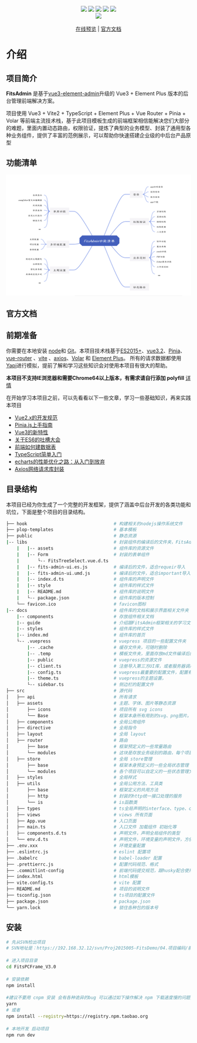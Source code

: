 <p align="center">
    <img src="https://img.shields.io/badge/Vue-3.2.25-brightgreen.svg"/>
    <img src="https://img.shields.io/badge/Vite-2.9.7-green.svg"/>
    <img src="https://img.shields.io/badge/pinia-2.0.12-blueviolet.svg"/>
    <img src="https://img.shields.io/badge/Element Plus-2.2.9-blue.svg"/>
    <a src="https://github.com/caoguanjie" target="_blank">
        <img src="https://img.shields.io/github/stars/caoguanjie/fitsadmin.svg?style=social&label=Stars"/>
    </a>
    <br/>
    <a href="https://github.com/caoguanjie" target="_blank">
        <img src="https://img.shields.io/badge/Author-丰德前端框架组-orange.svg"/>
    </a>
</p>
<p align="center">
    <a target="_blank" href="https://caoguanjie.github.io/fitsadmin/">在线预览</a> |  <a target="_blank" href="https://caoguanjie.github.io/fitsadmin/">官方文档</a> 
</p>

# 介绍

## 项目简介
**FitsAdmin** 是基于[vue3-element-admin](https://gitee.com/youlaiorg/vue3-element-admin)升级的 Vue3 + Element Plus 版本的后台管理前端解决方案。

项目使用 Vue3 + Vite2 + TypeScript + Element Plus + Vue Router + Pinia + Volar 等前端主流技术栈，基于此项目模板生成的前端框架相信能解决您们大部分的难题，里面内置动态路由，权限验证，提炼了典型的业务模型、封装了通用型各种业务组件，提供了丰富的范例展示，可以帮助你快速搭建企业级的中后台产品原型


## 功能清单

![图 2](https://github.com/caoguanjie/fitsadmin/blob/master/docs/.vuepress/public/images/20220810044534.png)  

## 官方文档


## 前期准备


你需要在本地安装 [node](https://nodejs.org/en/)和 [Git](https://git-scm.com/)。本项目技术栈基于[ES2015+](https://es6.ruanyifeng.com/)、[vue3.2](https://cn.vuejs.org/)、[Pinia](https://pinia.vuejs.org/)、[vue-router](https://router.vuejs.org/zh/) 、[vite](https://vitejs.cn/) 、[axios](https://github.com/axios/axios)、[Volar](https://github.com/johnsoncodehk/volar) 和 [Element Plus](https://element-plus.org/zh-CN/#/zh-CN)。 所有的请求数据都使用[Yapi](http://192.168.32.108:8012/#/tools/yapi/)进行模拟，提前了解和学习这些知识会对使用本项目有很大的帮助。

**本项目不支持IE浏览器和需要Chrome64以上版本，有需求请自行添加 polyfill** [详情](https://github.com/PanJiaChen/vue-element-admin/wiki#babel-polyfill)

在开始学习本项目之前，可以先看看以下一些文章，学习一些基础知识，再来实践本项目

* [Vue2.x的开发规范](http://192.168.32.108:8012/#/knowledge/docs/vue2)
* [Pinia.js上手指南](http://192.168.32.108:8012/#/knowledge/docs/piniajs)
* [Vue3的新特性](http://192.168.32.108:8012/#/knowledge/docs/vue3)
* [关于ES6的吐槽大会](http://192.168.32.108:8012/#/knowledge/docs/es6)
* [前端如何建数据表](http://192.168.32.108:8012/#/knowledge/docs/newClass)
* [TypeScript简单入门](http://192.168.32.108:8012/#/knowledge/docs/ts)
* [echarts的性能优化之路：从入门到放弃](http://192.168.32.108:8012/#/hybirdapp/ionic5/docs/echarts)
* [Axios网络请求库封装](http://192.168.32.108:8012/#/hybirdapp/ionic5/docs/http)

## 目录结构

本项目已经为你生成了一个完整的开发框架，提供了涵盖中后台开发的各类功能和坑位，下面是整个项目的目录结构。

```sh
├── hook                                 # 构建相关的nodejs操作系统文件
├── plop-templates                       # 基本模板
├── public                               # 静态资源
|-- libs                                 # 封装组件的编译后的文件夹，FitsAdminUI组件库
    |   |-- assets                       # 组件库的资源文件
    |   |-- Form                         # 封装的表单组件
    |       └-- FitsTreeSelect.vue.d.ts
    |   |-- fits-admin-ui.es.js          # 编译后的文件，适合requeir导入
    |   |-- fits-admin-ui.umd.js         # 编译后的文件，适合important导入
    |   |-- index.d.ts                   # 组件库的声明文件
    |   |-- style                        # 组件库的样式文件
    |   |-- README.md                    # 组件库的说明文件
    |   └-- package.json                 # 组件库的版本控制
    └── favicon.ico                      # favicon图标
|-- docs                                 # 组件库的文档和展示界面相关文件夹
    |-- components                       # 存放组件相关文档
    |-- guide                            # 介绍跟FitsAdmin框架相关的学习文档
    |-- styles                           # 组件库的样式文件
    |-- index.md                         # 组件库的首页
    └-- .vuepress                        # vuepress 项目的一些配置文件夹
        |-- .cache                       # 缓存文件夹，可随时删除
        |-- .temp                        # 模板文件夹，里面存放md文件编译后的HTML文件，可随时删除
        |-- public                       # vuepress的资源文件
        |-- client.ts                    # 注册导入第三方UI库，或者服务器调用的文件
        |-- config.ts                    # vuepress最重要的配置文件，配置有头部、侧边栏、vite的配置项，自动导入功能，代码展示等
        |-- theme.ts                     # vuepress的主题设置，
        └-- sidebar.ts                   # 侧边栏的配置文件 
├── src                                  # 源代码
│   ├── api                              # 所有请求
│   ├── assets                           # 主题、字体、图片等静态资源
│       ├── icons                        # 项目所有 svg icons
│       └── Base                         # 框架本身所有用到的svg、png图片。
│   ├── components                       # 全局公用组件
│   ├── directive                        # 全局指令
│   ├── layout                           # 全局 layout
│   ├── router                           # 路由
│       ├── base                         # 框架预定义的一些常量路由
│       └── modules                      # 这块是存放业务级别的路由，每个项目的业务路由不一样
│   ├── store                            # 全局 store管理
│       ├── base                         # 框架本身预定义的一些全局状态管理
│       └── modules                      # 各个项目可以自定义的一些状态管理文件
│   ├── styles                           # 全局样式
│   ├── utils                            # 全局公用方法、工具类
│       ├── base                         # 框架定义的共用方法
│       ├── http                         # 封装的http统一接口处理的服务
│       └── is                           # is函数类
│   ├── types                            # ts全局声明的interface、type、class的类型
│   ├── views                            # views 所有页面
│   ├── App.vue                          # 入口页面
│   ├── main.ts                          # 入口文件 加载组件 初始化等
│   ├── components.d.ts                  # 声明文件，声明全局组件的类型
│   └── env.d.ts                         # 声明文件，环境变量的声明文件，方便vs做ts类型检查、提示
├── .env.xxx                             # 环境变量配置
├── .eslintrc.js                         # eslint 配置项
├── .babelrc                             # babel-loader 配置
├── .prettierrc.js                       # 配置代码规范、格式
├── .commitlint-config                   # 前端代码提交规范，跟husky配合使用，只适用git
├── index.html                           # html模板
├── vite.config.ts                       # vite 配置
├── README.md                            # 项目的说明文件
├── tsconfig.json                        # ts项目的配置文件
├── package.json                         # package.json
└── yarn.lock                            # 锁住各种包的版本号
```

## 安装
```sh
# 先从SVN检出项目
# SVN地址是：https://192.168.32.12/svn/Proj2015005-FitsDemo/04.项目编码/前端框架/PC/FitsPCFrame_V3.0

# 进入项目目录
cd FitsPCFrame_V3.0

# 安装依赖
npm install

#建议不要用 cnpm 安装 会有各种诡异的bug 可以通过如下操作解决 npm 下载速度慢的问题, 也可以通过VPN科学上网的方式解决npm带来的问题
yarn 
# 或者
npm install --registry=https://registry.npm.taobao.org

# 本地开发 启动项目
npm run dev
```
